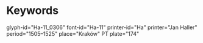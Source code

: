 # Keywords
glyph-id="Ha-11_0306"
font-id="Ha-11"
printer-id="Ha"
printer="Jan Haller"
period="1505–1525"
place="Kraków"
PT plate="174"
